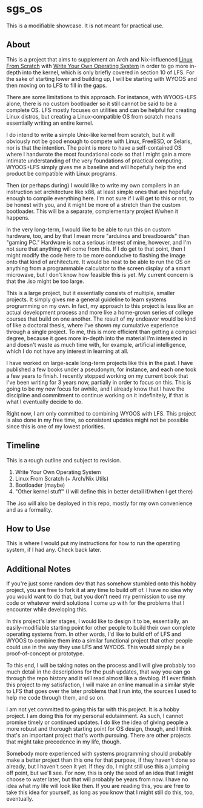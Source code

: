 # sgs_os
This is a modifiable showcase. It is not meant for practical use.

<h2>About</h2>

This is a project that aims to supplement an Arch and Nix-influenced [Linux From Scratch]() with [Write Your Own Operating System]() in order to go more in-depth into the kernel, which is only briefly covered in section 10 of LFS. For the sake of starting lower and building up, I will be starting with WYOOS and then moving on to LFS to fill in the gaps.

There are some limitations to this approach. For instance, with WYOOS+LFS alone, there is no custom bootloader so it still cannot be said to be a complete OS. LFS mostly focuses on utilities and can be helpful for creating Linux distros, but creating a Linux-compatible OS from scratch means essentially writing an entire kernel.

I do intend to write a simple Unix-like kernel from scratch, but it will obviously not be good enough to compete with Linux, FreeBSD, or Selaris, nor is that the intention. The point is more to have a self-contained OS where I handwrote the most foundational code so that I might gain a more intimate understanding of the very foundations of practical computing. WYOOS+LFS simply gives me a baseline and will hopefully help the end product be compatible with Linux programs.

Then (or perhaps during) I would like to write my own compilers in an instruction set architecture like x86, at least simple ones that are hopefully enough to compile everything here. I'm not sure if I will get to this or not, to be honest with you, and it might be more of a stretch than the custom bootloader. This will be a separate, complementary project if/when it happens.

In the very long-term, I would like to be able to run this on custom hardware, too, and by that I mean more "arduinos and breadboards" than "gaming PC." Hardware is not a serious interest of mine, however, and I'm not sure that anything will come from this. If I do get to that point, then I might modify the code here to be more conducive to flashing the image onto that kind of architecture. It would be neat to be able to run the OS on anything from a programmable calculator to the screen display of a smart microwave, but I don't know how feasible this is yet. My current concern is that the .iso might be too large.

This is a large project, but it essentially consists of multiple, smaller projects. It simply gives me a general guideline to learn systems programming on my own. In fact, my approach to this project is less like an actual development process and more like a home-grown series of college courses that build on one another. The result of my endeavor would be kind of like a doctoral thesis, where I've shown my cumulative experience through a single project. To me, this is more efficient than getting a compsci degree, because it goes more in-depth into the material I'm interested in and doesn't waste as much time with, for example, artificial intelligence, which I do not have any interest in learning at all.

I have worked on large-scale long-term projects like this in the past. I have published a few books under a pseudonym, for instance, and each one took a few years to finish. I recently stopped working on my current book that I've been writing for 3 years now, partially in order to focus on this. This is going to be my new focus for awhile, and I already know that I have the discipline and commitment to continue working on it indefinitely, if that is what I eventually decide to do.

Right now, I am only committed to combining WYOOS with LFS. This project is also done in my free time, so consistent updates might not be possible since this is one of my lowest priorities.

<h2>Timeline</h2>

This is a rough outline and subject to revision.

1. Write Your Own Operating System
2. Linux From Scratch (+ Arch/Nix Utils)
3. Bootloader (maybe)
4. "Other kernel stuff" (I will define this in better detail if/when I get there)

The .iso will also be deployed in this repo, mostly for my own convenience and as a formality.

<h2>How to Use</h2>

This is where I would put my instructions for how to run the operating system, if I had any. Check back later.

<h2>Additional Notes</h2>

If you're just some random dev that has somehow stumbled onto this hobby project, you are free to fork it at any time to build off of. I have no idea why you would want to do that, but you don't need my permission to use my code or whatever weird solutions I come up with for the problems that I encounter while developing this.

In this project's later stages, I would like to design it to be, essentially, an easily-modifiable starting point for other people to build their own complete operating systems from. In other words, I'd like to build off of LFS and WYOOS to combine them into a similar functional project that other people could use in the way they use LFS and WYOOS. This would simply be a proof-of-concept or prototype.

To this end, I will be taking notes on the process and I will give probably too much detail in the descriptions for the push updates, that way you can go through the repo history and it will read almost like a devblog. If I ever finish this project to my satisfaction, I will make an online manual in a similar style to LFS that goes over the later problems that I run into, the sources I used to help me code through them, and so on.

I am not yet committed to going this far with this project. It is a hobby project. I am doing this for my personal edutainment. As such, I cannot promise timely or continued updates. I do like the idea of giving people a more robust and thorough starting point for OS design, though, and I think that's an important project that's worth pursuing. There are other projects that might take precedence in my life, though.

Somebody more experienced with systems programming should probably make a better project than this one for that purpose, if they haven't done so already, but I haven't seen it yet. If they do, I might still use this a jumping off point, but we'll see. For now, this is only the seed of an idea that I might choose to water later, but that will probably be years from now. I have no idea what my life will look like then. If you are reading this, you are free to take this idea for yourself, as long as you know that I might still do this, too, eventually.
